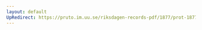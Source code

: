 ```yaml
---
layout: default
UpRedirect: https://pruto.im.uu.se/riksdagen-records-pdf/1877/prot-1877--ak--004/prot-1877--ak--004_004.pdf
---
```

